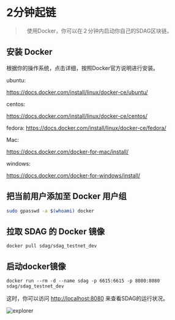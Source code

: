 # 2分钟起链

>　使用Docker，你可以在２分钟内启动你自己的SDAG区块链。

## 安装 Docker

根据你的操作系统，点击详细，按照Docker官方说明进行安装。

ubuntu:

https://docs.docker.com/install/linux/docker-ce/ubuntu/ 

centos:

https://docs.docker.com/install/linux/docker-ce/centos/

fedora:
https://docs.docker.com/install/linux/docker-ce/fedora/

Mac:

https://docs.docker.com/docker-for-mac/install/ 

windows:

https://docs.docker.com/docker-for-windows/install/


## 把当前用户添加至 Docker 用户组

```bash
sudo gpasswd -a $(whoami) docker
```

## 拉取 SDAG 的 Docker 镜像
```
docker pull sdag/sdag_testnet_dev
```
## 启动docker镜像
```
docker run --rm -d --name sdag -p 6615:6615 -p 8080:8080 sdag/sdag_testnet_dev
```

这时，你可以访问 [http://localhost:8080](http://localhost:8080) 来查看SDAG的运行状况。

<img :src="$withBase('/images/explorer.png')" alt="explorer">